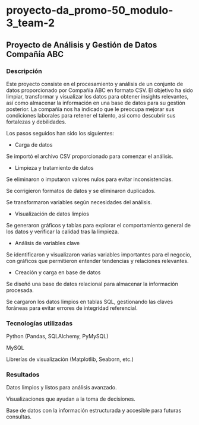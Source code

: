 # proyecto-da_promo-50_modulo-3_team-2
## Proyecto de Análisis y Gestión de Datos Compañía ABC
### Descripción

Este proyecto consiste en el procesamiento y análisis de un conjunto de datos proporcionado por Compañia ABC en formato CSV. El objetivo ha sido limpiar, transformar y visualizar los datos para obtener insights relevantes, así como almacenar la información en una base de datos para su gestión posterior. La compañia nos ha indicado que le preocupa mejorar sus condiciones laborales para retener el talento, así como descubrir sus fortalezas y debilidades.

Los pasos seguidos han sido los siguientes:

- Carga de datos
  
Se importó el archivo CSV proporcionado para comenzar el análisis.

- Limpieza y tratamiento de datos
  
Se eliminaron o imputaron valores nulos para evitar inconsistencias.

Se corrigieron formatos de datos y se eliminaron duplicados.

Se transformaron variables según necesidades del análisis.

- Visualización de datos limpios
  
Se generaron gráficos y tablas para explorar el comportamiento general de los datos y verificar la calidad tras la limpieza.

- Análisis de variables clave
  
Se identificaron y visualizaron varias variables importantes para el negocio, con gráficos que permitieron entender tendencias y relaciones relevantes.

- Creación y carga en base de datos
  
Se diseñó una base de datos relacional para almacenar la información procesada.

Se cargaron los datos limpios en tablas SQL, gestionando las claves foráneas para evitar errores de integridad referencial.

### Tecnologías utilizadas

Python (Pandas, SQLAlchemy, PyMySQL)

MySQL

Librerías de visualización (Matplotlib, Seaborn, etc.)

### Resultados

Datos limpios y listos para análisis avanzado.

Visualizaciones que ayudan a la toma de decisiones.

Base de datos con la información estructurada y accesible para futuras consultas.
